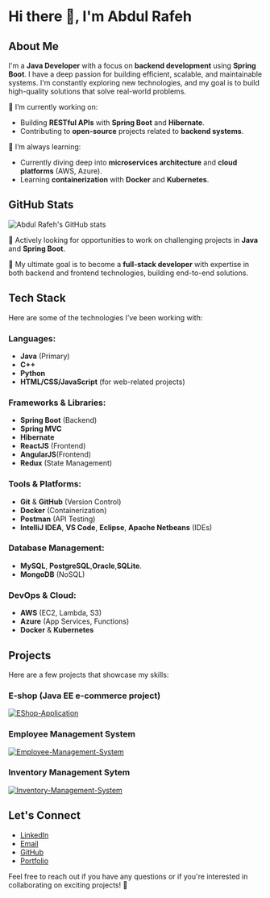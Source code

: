 # Hi there 👋, I'm Abdul Rafeh

## About Me
I'm a **Java Developer** with a focus on **backend development** using **Spring Boot**. I have a deep passion for building efficient, scalable, and maintainable systems. I'm constantly exploring new technologies, and my goal is to build high-quality solutions that solve real-world problems.

🔭 I’m currently working on:
- Building **RESTful APIs** with **Spring Boot** and **Hibernate**.
- Contributing to **open-source** projects related to **backend systems**.

🌱 I’m always learning:
- Currently diving deep into **microservices architecture** and **cloud platforms** (AWS, Azure).
- Learning **containerization** with **Docker** and **Kubernetes**.

## GitHub Stats

![Abdul Rafeh's GitHub stats](https://github-readme-stats.vercel.app/api?username=Rafay-Memon&show_icons=true&count_private=true&hide=prs&theme=radical)


💼 Actively looking for opportunities to work on challenging projects in **Java** and **Spring Boot**.

🎯 My ultimate goal is to become a **full-stack developer** with expertise in both backend and frontend technologies, building end-to-end solutions.

## Tech Stack
Here are some of the technologies I’ve been working with:

### Languages:
- **Java** (Primary)
- **C++**
- **Python**
- **HTML/CSS/JavaScript** (for web-related projects)

### Frameworks & Libraries:
- **Spring Boot** (Backend)
- **Spring MVC**
- **Hibernate**
- **ReactJS** (Frontend)
- **AngularJS**(Frontend)
- **Redux** (State Management)

### Tools & Platforms:
- **Git** & **GitHub** (Version Control)
- **Docker** (Containerization)
- **Postman** (API Testing)
- **IntelliJ IDEA**, **VS Code**, **Eclipse**, **Apache Netbeans** (IDEs)

### Database Management:
- **MySQL**, **PostgreSQL**,**Oracle**,**SQLite**.
- **MongoDB** (NoSQL)

### DevOps & Cloud:
- **AWS** (EC2, Lambda, S3)
- **Azure** (App Services, Functions)
- **Docker** & **Kubernetes**

## Projects
Here are a few projects that showcase my skills:

### E-shop (Java EE e-commerce project)
[![EShop-Application](https://github-readme-stats.vercel.app/api/pin/?username=Rafay-Memon&repo=E-Commerce-Application)](https://github.com/Rafay-Memon/E-Commerce-Application)

### Employee Management System 
[![Employee-Management-System](https://github-readme-stats.vercel.app/api/pin/?username=Rafay-Memon&repo=employee-management-system)](https://github.com/Rafay-Memon/employee-management-system)

### Inventory Management Sytem
[![Inventory-Management-System](https://github-readme-stats.vercel.app/api/pin/?username=Rafay-Memon&repo=Inventory-Management-System)](https://github.com/Rafay-Memon/Inventory-Management-System)


## Let's Connect
- [LinkedIn](https://www.linkedin.com/in/rafay-memon-522b38244/)
- [Email](mailto:rafeh3782@gmail.com)
- [GitHub](https://github.com/Rafay-Memon)
- [Portfolio](https://rafay-folio.netlify.app/)

Feel free to reach out if you have any questions or if you're interested in collaborating on exciting projects! 🤝

